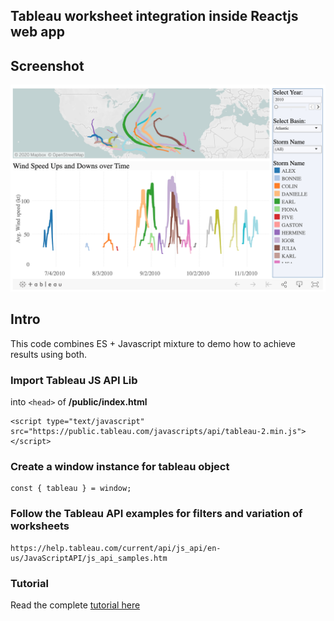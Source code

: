 ## Tableau worksheet integration inside Reactjs web app

## Screenshot

![Tableau React](/screenshot/tableau-public-demo.png)

## Intro

This code combines ES + Javascript mixture to demo how to achieve results using both.

### Import Tableau JS API Lib 

into `<head>` of **/public/index.html**

```
<script type="text/javascript" src="https://public.tableau.com/javascripts/api/tableau-2.min.js"></script>
```

### Create a window instance for tableau object

```
const { tableau } = window;
```

### Follow the Tableau API examples for filters and variation of worksheets
```
https://help.tableau.com/current/api/js_api/en-us/JavaScriptAPI/js_api_samples.htm
```

### Tutorial

Read the complete [tutorial here](https://sunilk.work/how-to-integrate-salesforce-tableau-business-intelligence-and-data-visualization-tool-in-react-js-application/)
